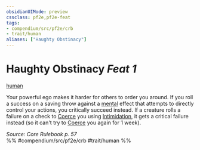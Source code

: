 ```yaml
---
obsidianUIMode: preview
cssclass: pf2e,pf2e-feat
tags:
- compendium/src/pf2e/crb
- trait/human
aliases: ["Haughty Obstinacy"]
---
```

# Haughty Obstinacy  *Feat 1*  
[human](rules/traits/human.md)  


Your powerful ego makes it harder for others to order you around. If you roll a success on a saving throw against a [mental](rules/traits/mental.md) effect that attempts to directly control your actions, you critically succeed instead. If a creature rolls a failure on a check to [Coerce](rules/actions/coerce.md) you using [Intimidation](compendium/skills.md#Intimidation), it gets a critical failure instead (so it can't try to [Coerce](rules/actions/coerce.md) you again for 1 week).

*Source: Core Rulebook p. 57*  
%% #compendium/src/pf2e/crb #trait/human %%